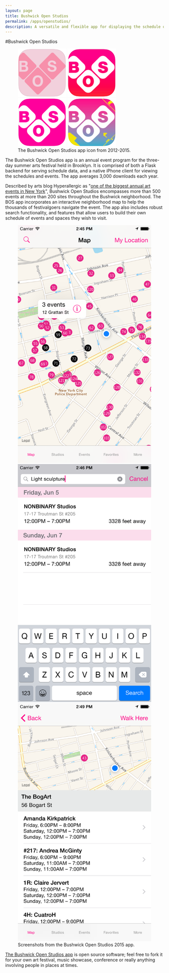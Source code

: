 ```yaml
---
layout: page
title: Bushwick Open Studios
permalink: /apps/openstudios/
description: A versatile and flexible app for displaying the schedule of arts events and festivals. 
---
```


#Bushwick Open Studios

<figure class="fourth">
	<img src="/images/apps-openstudios-icon-bos2012.png">
	<img src="/images/apps-openstudios-icon-bos2013.png">
	<img src="/images/apps-openstudios-icon-bos2014.png">
	<img src="/images/apps-openstudios-icon-bos2015.png">	
	<figcaption>The Bushwick Open Studios app icon from 2012-2015.</figcaption>
</figure>

The Bushwick Open Studios app is an annual event program for the three-day summer arts festival held in Brooklyn. It is comprised of both a Flask backend for serving schedule data, and a native iPhone client for viewing the schedules and events. The app averages 3,000 downloads each year. 

Described by arts blog Hyperallergic as "[one of the biggest annual art events in New York](http://hyperallergic.com/204640/how-arts-in-bushwick-has-stayed-on-mission-in-a-rapidly-changing-neighborhood/)", Bushwick Open Studios encompasses more than 500 events at more than 200 sites throughout the Bushwick neighborhood. The BOS app incorporates an interactive neighborhood map to help the thousands of festivalgoers navigate the event. The app also includes robust search functionality, and features that allow users to build their own schedule of events and spaces they wish to visit. 

<figure class="third">
	<a href="/images/apps-openstudios-screenshot-1.png"><img src="/images/apps-openstudios-screenshot-1.png"></a>
	<a href="/images/apps-openstudios-screenshot-2.png"><img src="/images/apps-openstudios-screenshot-2.png"></a>
	<a href="/images/apps-openstudios-screenshot-3.png"><img src="/images/apps-openstudios-screenshot-3.png"></a>
	<figcaption>Screenshots from the Bushwick Open Studios 2015 app.</figcaption>
</figure>

[The Bushwick Open Studios app](https://github.com/josecastillo/BOS2013) is open source software; feel free to fork it for your own art festival, music showcase, conference or really anything involving people in places at times.